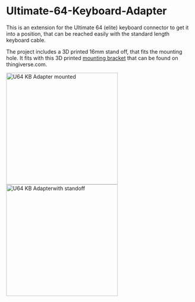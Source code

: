 # Ultimate-64-Keyboard-Adapter
This is an extension for the Ultimate 64 (elite) keyboard connector to get it into a position, that can be reached easily with the standard length keyboard cable. 

The project includes a 3D printed 16mm stand off, that fits the mounting hole. It fits with this 3D printed <a href="https://www.thingiverse.com/thing:3220123">mounting bracket</a> that can be found on thingiverse.com.

<img src="https://github.com/svenpetersen1965/Ultimate-64-Keyboard-Adapter/blob/master/Rev.%200/pictures/IMG_5145.JPG" width="300" alt="U64 KB Adapter mounted">

<img src="https://github.com/svenpetersen1965/Ultimate-64-Keyboard-Adapter/blob/master/Rev.%200/pictures/IMG_5146.JPG" width="300" alt="U64 KB Adapterwith standoff">
